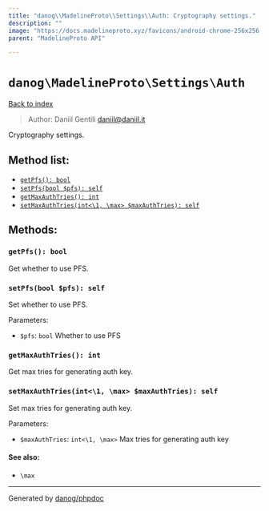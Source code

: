 ```yaml
---
title: "danog\\MadelineProto\\Settings\\Auth: Cryptography settings."
description: ""
image: "https://docs.madelineproto.xyz/favicons/android-chrome-256x256.png"
parent: "MadelineProto API"

---
```

# `danog\MadelineProto\Settings\Auth`
[Back to index](../../../index.html)

> Author: Daniil Gentili <daniil@daniil.it>  
  

Cryptography settings.  




## Method list:
* [`getPfs(): bool`](#getpfs-bool)
* [`setPfs(bool $pfs): self`](#setpfs-bool-pfs-self)
* [`getMaxAuthTries(): int`](#getmaxauthtries-int)
* [`setMaxAuthTries(int<\1, \max> $maxAuthTries): self`](#setmaxauthtries-int-1-max-maxauthtries-self)

## Methods:
### `getPfs(): bool`

Get whether to use PFS.



### `setPfs(bool $pfs): self`

Set whether to use PFS.


Parameters:

* `$pfs`: `bool` Whether to use PFS  



### `getMaxAuthTries(): int`

Get max tries for generating auth key.



### `setMaxAuthTries(int<\1, \max> $maxAuthTries): self`

Set max tries for generating auth key.


Parameters:

* `$maxAuthTries`: `int<\1, \max>` Max tries for generating auth key  


#### See also: 
* `\max`




---
Generated by [danog/phpdoc](https://phpdoc.daniil.it)

